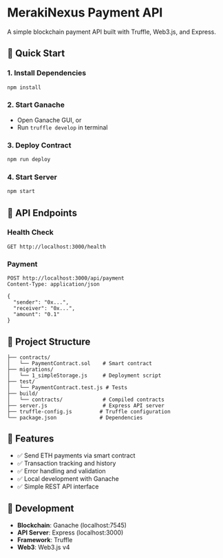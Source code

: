 # MerakiNexus Payment API

A simple blockchain payment API built with Truffle, Web3.js, and Express.

## 🚀 Quick Start

### 1. Install Dependencies

```bash
npm install
```

### 2. Start Ganache

- Open Ganache GUI, or
- Run `truffle develop` in terminal

### 3. Deploy Contract

```bash
npm run deploy
```

### 4. Start Server

```bash
npm start
```

## 📡 API Endpoints

### Health Check

```
GET http://localhost:3000/health
```

### Payment

```
POST http://localhost:3000/api/payment
Content-Type: application/json

{
  "sender": "0x...",
  "receiver": "0x...",
  "amount": "0.1"
}
```

## 📁 Project Structure

```
├── contracts/
│   └── PaymentContract.sol    # Smart contract
├── migrations/
│   └── 1_simpleStorage.js     # Deployment script
├── test/
│   └── PaymentContract.test.js # Tests
├── build/
│   └── contracts/             # Compiled contracts
├── server.js                  # Express API server
├── truffle-config.js         # Truffle configuration
└── package.json              # Dependencies
```

## 🎯 Features

- ✅ Send ETH payments via smart contract
- ✅ Transaction tracking and history
- ✅ Error handling and validation
- ✅ Local development with Ganache
- ✅ Simple REST API interface

## 🔧 Development

- **Blockchain**: Ganache (localhost:7545)
- **API Server**: Express (localhost:3000)
- **Framework**: Truffle
- **Web3**: Web3.js v4
